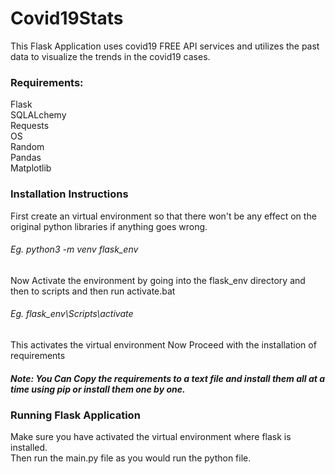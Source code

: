 # Covid19Stats

  This Flask Application uses covid19 FREE API services and utilizes the past data to visualize the trends in the covid19 cases.

### Requirements:
  Flask                
  SQLALchemy                
  Requests                   
  OS                    
  Random                     
  Pandas                     
  Matplotlib                   

### Installation Instructions
  First create an virtual environment so that there won't be any effect on the original python libraries if anything goes wrong.
  ###### Eg. python3 -m venv flask_env
  Now Activate the environment by going into the flask_env directory and then to scripts and then run activate.bat
  ###### Eg. flask_env\Scripts\activate
  This activates the virtual environment
  Now Proceed with the installation of requirements
  ##### Note: You Can Copy the requirements to a text file and install them all at a time using pip or install them one by one.

### Running Flask Application
  Make sure you have activated the virtual environment where flask is installed.                             
  Then run the main.py file as you would run the python file.

